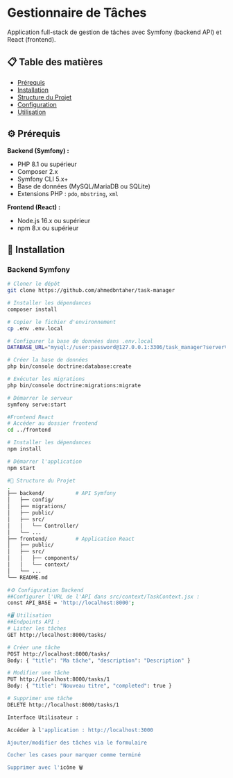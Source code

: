 # Gestionnaire de Tâches

Application full-stack de gestion de tâches avec Symfony (backend API) et React (frontend).

## 📋 Table des matières
- [Prérequis](#prérequis)
- [Installation](#installation)
- [Structure du Projet](#structure-du-projet)
- [Configuration](#configuration)
- [Utilisation](#utilisation)

## ⚙️ Prérequis

**Backend (Symfony) :**
- PHP 8.1 ou supérieur
- Composer 2.x
- Symfony CLI 5.x+
- Base de données (MySQL/MariaDB ou SQLite)
- Extensions PHP : `pdo`, `mbstring`, `xml`

**Frontend (React) :**
- Node.js 16.x ou supérieur
- npm 8.x ou supérieur

## 🚀 Installation

### Backend Symfony
```bash
# Cloner le dépôt
git clone https://github.com/ahmedbntaher/task-manager

# Installer les dépendances
composer install

# Copier le fichier d'environnement
cp .env .env.local

# Configurer la base de données dans .env.local
DATABASE_URL="mysql://user:password@127.0.0.1:3306/task_manager?serverVersion=8.0"

# Créer la base de données
php bin/console doctrine:database:create

# Exécuter les migrations
php bin/console doctrine:migrations:migrate

# Démarrer le serveur
symfony serve:start

#Frontend React
# Accéder au dossier frontend
cd ../frontend

# Installer les dépendances
npm install

# Démarrer l'application
npm start

#📂 Structure du Projet
.
├── backend/          # API Symfony
│   ├── config/
│   ├── migrations/
│   ├── public/
│   ├── src/
│   │   └── Controller/
│   └── ...
├── frontend/         # Application React
│   ├── public/
│   ├── src/
│   │   ├── components/
│   │   └── context/
│   └── ...
└── README.md

#⚙️ Configuration Backend
##Configurer l'URL de l'API dans src/context/TaskContext.jsx : 
const API_BASE = 'http://localhost:8000';

#🖥️ Utilisation
##Endpoints API :
# Lister les tâches
GET http://localhost:8000/tasks/

# Créer une tâche
POST http://localhost:8000/tasks/
Body: { "title": "Ma tâche", "description": "Description" }

# Modifier une tâche
PUT http://localhost:8000/tasks/1
Body: { "title": "Nouveau titre", "completed": true }

# Supprimer une tâche
DELETE http://localhost:8000/tasks/1

Interface Utilisateur :

Accéder à l'application : http://localhost:3000

Ajouter/modifier des tâches via le formulaire

Cocher les cases pour marquer comme terminé

Supprimer avec l'icône 🗑️


